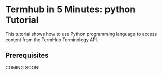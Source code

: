 Termhub in 5 Minutes: python Tutorial
===================================================

This tutorial shows how to use Python programming language to access content from the TermHub Terminology API.

Prerequisites
-------------

COMING SOON!
